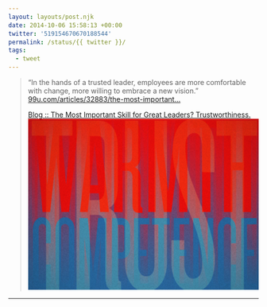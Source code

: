```yaml
---
layout: layouts/post.njk
date: 2014-10-06 15:58:13 +00:00
twitter: '519154670670188544'
permalink: /status/{{ twitter }}/
tags: 
  - tweet
---
```


> “In the hands of a trusted leader, employees are more comfortable with change, more willing to embrace a new vision.” [99u.com/articles/32883/the-most-important…](http://99u.com/articles/32883/the-most-important-skill-for-great-leaders-trustworthiness)
> 
> [<span>Blog :: The Most Important Skill for Great Leaders? Trustworthiness.</span> ![the words WARMTH, TRUST, and COMPETENCE overlaying each other in red and blue tones](/img/trustworthiness.webp)](http://99u.com/articles/32883/the-most-important-skill-for-great-leaders-trustworthiness)

---
